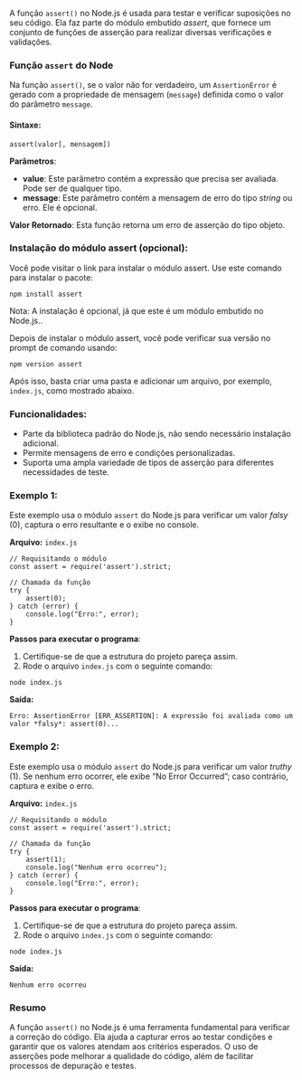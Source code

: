 A função `assert()` no Node.js é usada para testar e verificar suposições no seu código. Ela faz parte do módulo embutido _assert_, que fornece um conjunto de funções de asserção para realizar diversas verificações e validações.

### Função `assert` do Node

Na função `assert()`, se o valor não for verdadeiro, um `AssertionError` é gerado com a propriedade de mensagem (`message`) definida como o valor do parâmetro `message`.

#### Sintaxe:

```
assert(valor[, mensagem])
```

**Parâmetros**:
- **value**: Este parâmetro contém a expressão que precisa ser avaliada. Pode ser de qualquer tipo.
- **message**: Este parâmetro contém a mensagem de erro do tipo _string_ ou erro. Ele é opcional.

**Valor Retornado**: Esta função retorna um erro de asserção do tipo objeto.

### Instalação do módulo assert (opcional):

Você pode visitar o link para instalar o módulo assert. Use este comando para instalar o pacote:

```
npm install assert
```

Nota: A instalação é opcional, já que este é um módulo embutido no Node.js..

Depois de instalar o módulo assert, você pode verificar sua versão no prompt de comando usando:

```
npm version assert
```

Após isso, basta criar uma pasta e adicionar um arquivo, por exemplo, `index.js`, como mostrado abaixo.

### Funcionalidades:

- Parte da biblioteca padrão do Node.js, não sendo necessário instalação adicional.
- Permite mensagens de erro e condições personalizadas.
- Suporta uma ampla variedade de tipos de asserção para diferentes necessidades de teste.

### Exemplo 1:

Este exemplo usa o módulo `assert` do Node.js para verificar um valor _falsy_ (0), captura o erro resultante e o exibe no console.

**Arquivo:** `index.js`

```
// Requisitando o módulo
const assert = require('assert').strict;

// Chamada da função
try {
    assert(0);
} catch (error) {
    console.log("Erro:", error);
}
```

**Passos para executar o programa**:

1. Certifique-se de que a estrutura do projeto pareça assim.
2. Rode o arquivo `index.js` com o seguinte comando:

```
node index.js
```

**Saída:**

```
Erro: AssertionError [ERR_ASSERTION]: A expressão foi avaliada como um valor *falsy*: assert(0)...
```

### Exemplo 2:

Este exemplo usa o módulo `assert` do Node.js para verificar um valor _truthy_ (1). Se nenhum erro ocorrer, ele exibe “No Error Occurred”; caso contrário, captura e exibe o erro.

**Arquivo:** `index.js`

```
// Requisitando o módulo
const assert = require('assert').strict;

// Chamada da função
try {
    assert(1);
    console.log("Nenhum erro ocorreu");
} catch (error) {
    console.log("Erro:", error);
}
```

**Passos para executar o programa**:

1. Certifique-se de que a estrutura do projeto pareça assim.
2. Rode o arquivo `index.js` com o seguinte comando:

```
node index.js
```

**Saída:**

```
Nenhum erro ocorreu
```

### Resumo

A função `assert()` no Node.js é uma ferramenta fundamental para verificar a correção do código. Ela ajuda a capturar erros ao testar condições e garantir que os valores atendam aos critérios esperados. O uso de asserções pode melhorar a qualidade do código, além de facilitar processos de depuração e testes.


